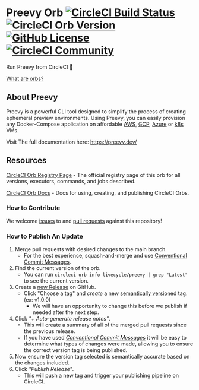 # Preevy Orb [![CircleCI Build Status](https://circleci.com/gh/livecycle/preevy-orb.svg?style=shield "CircleCI Build Status")](https://circleci.com/gh/livecycle/preevy-orb) [![CircleCI Orb Version](https://badges.circleci.com/orbs/livecycle/preevy.svg)](https://circleci.com/developer/orbs/orb/livecycle/preevy) [![GitHub License](https://img.shields.io/badge/license-MIT-lightgrey.svg)](https://raw.githubusercontent.com/livecycle/preevy/master/LICENSE) [![CircleCI Community](https://img.shields.io/badge/community-CircleCI%20Discuss-343434.svg)](https://discuss.circleci.com/c/ecosystem/orbs)


Run Preevy from CircleCI 🤘

[What are orbs?](https://circleci.com/orbs/)


## About Preevy

Preevy is a powerful CLI tool designed to simplify the process of creating ephemeral preview environments.
Using Preevy, you can easily provision any Docker-Compose application on affordable [AWS](https://preevy.dev/drivers/aws-lightsail), [GCP](https://preevy.dev/drivers/gcp-gce), [Azure](https://azure.microsoft.com/en-us) or [k8s](https://preevy.dev/drivers/kube-pod) VMs.

Visit The full documentation here: https://preevy.dev/



## Resources

[CircleCI Orb Registry Page](https://circleci.com/developer/orbs/orb/livecycle/preevy) - The official registry page of this orb for all versions, executors, commands, and jobs described.

[CircleCI Orb Docs](https://circleci.com/docs/orb-intro/#section=configuration) - Docs for using, creating, and publishing CircleCI Orbs.

### How to Contribute

We welcome [issues](https://github.com/livecycle/preevy/issues) to and [pull requests](https://github.com/livecycle/preevy/pulls) against this repository!

### How to Publish An Update
1. Merge pull requests with desired changes to the main branch.
    - For the best experience, squash-and-merge and use [Conventional Commit Messages](https://conventionalcommits.org/).
2. Find the current version of the orb.
    - You can run `circleci orb info livecycle/preevy | grep "Latest"` to see the current version.
3. Create a [new Release](https://github.com/livecycle/preevy/releases/new) on GitHub.
    - Click "Choose a tag" and _create_ a new [semantically versioned](http://semver.org/) tag. (ex: v1.0.0)
      - We will have an opportunity to change this before we publish if needed after the next step.
4.  Click _"+ Auto-generate release notes"_.
    - This will create a summary of all of the merged pull requests since the previous release.
    - If you have used _[Conventional Commit Messages](https://conventionalcommits.org/)_ it will be easy to determine what types of changes were made, allowing you to ensure the correct version tag is being published.
5. Now ensure the version tag selected is semantically accurate based on the changes included.
6. Click _"Publish Release"_.
    - This will push a new tag and trigger your publishing pipeline on CircleCI.    
